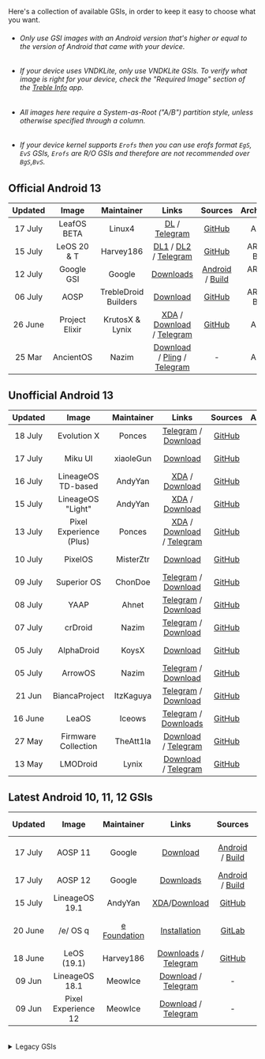 Here's a collection of available GSIs, in order to keep it easy to choose what you want.	

- ###### Only use GSI images with an Android version that's higher or equal to the version of Android that came with your device.	
- ###### If your device uses VNDKLite, only use VNDKLite GSIs. To verify what image is right for your device, check the "Required Image" section of the [Treble Info](https://github.com/phhusson/treble_experimentations/wiki/Frequently-Asked-Questions-(FAQ)#how-can-i-check-if-my-device-is-treble-enabled) app.	
- ###### All images here require a System-as-Root ("A/B") partition style, unless otherwise specified through a column.	
- ###### If your device kernel supports `Erofs` then you can use erofs format `EgS`, `EvS` GSIs, `Erofs` are R/O GSIs and therefore are not recommended over `BgS`,`BvS`.	

## Official Android 13		
|Updated|Image|Maintainer|Links|Sources|Architecture|Security|		
|:-:|:-:|:-:|:-:|:-:|:-:|:-:|
|17 July|LeafOS BETA|Linux4|[DL](https://dl.leafos.org/beta/leaf_gsi_arm64/) / [Telegram](https://t.me/leafos)|[GitHub](https://github.com/LeafOS-Project/)|ARM64|July 2023|
|15 July|LeOS 20 & T|Harvey186|[DL1](https://leos-cloud.de/s/JFrFgLgSSTEMtmL?path=%2FLeOS-A13) / [DL2](https://drive.proton.me/urls/JF352AYSS4#YkXliW8T03Cp) / [Telegram](https://t.me/LeOS_Support)|[GitHub]()|ARM64 - Binder|July 2023|
|12 July|Google GSI|Google|[Downloads](https://ci.android.com/builds/branches/aosp-android13-gsi/grid?)|[Android](https://android.googlesource.com/platform/manifest) / [Build](https://source.android.com/docs/setup/start/initializing)|ARM64 - X86|June 2023|
|06 July|AOSP|TrebleDroid Builders|[Download](https://github.com/TrebleDroid/treble_experimentations/releases)|[GitHub](https://github.com/TrebleDroid)|ARM64 - Binder|June 2023|
|26 June|Project Elixir|KrutosX & Lynix|[XDA](https://forum.xda-developers.com/t/gsi-rom-project-elixir-3-5-android-13-0-aosp-official-13-01-2023.4541063/) / [Download](https://www.pling.com/p/1960767/) / [Telegram](https://t.me/universalgsi)|[GitHub](https://github.com/projectelixir-devices/device_phhgsi_generic/)|ARM64|June 2023|
|25 Mar|AncientOS|Nazim|[Download](https://ancientrom.xyz/download) / [Pling](https://www.pling.com/p/1766574/) / [Telegram](https://t.me/naz_dev)|-|ARM64|March 2023|

## Unofficial Android 13		
|Updated|Image|Maintainer|Links|Sources|Architecture|Security|		
|:-:|:-:|:-:|:-:|:-:|:-:|:-:|
|18 July|Evolution X|Ponces|[Telegram](https://t.me/pixelexperiencegsi) / [Download](https://github.com/ponces/treble_build_evo/releases)|[GitHub](https://github.com/ponces/treble_build_evo)|ARM64|July 2023|
|17 July|Miku UI|xiaoleGun|[Download](https://github.com/xiaoleGun/treble_build_miku/releases)|[GitHub](https://github.com/xiaoleGun/treble_build_miku)|ARM64 - Binder|July 2023|
|16 July|LineageOS<br>TD-based|AndyYan|[XDA](https://forum.xda-developers.com/t/gsi-13-lineageos-20-trebledroid-based.4517345/) / [Download](https://sourceforge.net/projects/andyyan-gsi/files/lineage-20-td/)|[GitHub](https://github.com/AndyCGYan/lineage_build_unified/tree/lineage-20-td)|ARM64 - Binder|July 2023|
|15 July|LineageOS<br>"Light"|AndyYan|[XDA](https://forum.xda-developers.com/t/gsi-13-lineageos-20-light.4509315/) / [Download](https://sourceforge.net/projects/andyyan-gsi/files/lineage-20-light/)|[GitHub](https://github.com/AndyCGYan/lineage_build_unified/tree/lineage-20-light)|ARM64|July 2023|
|13 July|Pixel Experience (Plus)|Ponces|[XDA](https://forum.xda-developers.com/t/gsi-unofficial-12-pixel-experience.4354695/) / [Download](https://github.com/ponces/treble_build_pe/releases/) / [Telegram](https://t.me/pixelexperiencegsi)|[GitHub](https://github.com/ponces/treble_build_pe/tree/thirteen)|ARM64|July 2023|
|10 July|PixelOS|MisterZtr|[Download](https://sourceforge.net/projects/misterztr-gsi/files/PixelOS/Android%2013/)|[GitHub](https://github.com/MisterZtr/PixelOS_gsi)|ARM64|July 2023|
|09 July|Superior OS|ChonDoe|[Telegram](https://t.me/elranchodecornelio/192) / [Download](https://github.com/ChonDoit/treble_superior_patches/releases)|[GitHub](https://github.com/ChonDoit/treble_superior_patches)|ARM64|July 2023|00
|08 July|YAAP|Ahnet|[Telegram](https://t.me/ahnetgsi) / [Download](https://github.com/ahnet-69/treble_yaap/releases)|[GitHub](https://github.com/ahnet-69/treble_yaap)|ARM64|July 2023|
|07 July|crDroid|Nazim|[Telegram](https://t.me/naz_dev) / [Download](https://github.com/naz664/crDroid_gsi/releases)| [GitHub](https://github.com/naz664/)|ARM64 - Binder|June 2023|
|05 July|AlphaDroid|KoysX|[Download](https://github.com/KoysX/treble_alpha_gsi/releases)| [GitHub](https://github.com/KoysX/treble_alpha_gsi)|ARM64|June 2023|
|05 July|ArrowOS|Nazim|[Telegram](https://t.me/naz_dev) / [Download](https://github.com/naz664/ArrowOS_gsi/releases)| [GitHub](https://github.com/naz664/)|ARM64 - Binder|June 2023|
|21 Jun|BiancaProject|ItzKaguya|[Telegram](https://t.me/shirayuki_plygrnd) / [Download](https://sourceforge.net/projects/itzkaguya-gsi/files/BiancaProject/)|[GitHub](https://github.com/BiancaProject)|ARM64|May 2023|
|16 June|LeaOS|Iceows|[Telegram](https://t.me/leaos_group) / [Downloads](https://sourceforge.net/projects/altairfr-huawei/files/TrebleDroid-GSI/)|[GitHub](https://github.com/Iceows/aosp_patches_leaos/tree/android-13)|ARM64|June 2023|
|27 May|Firmware Collection|TheAtt1la|[Download](https://sourceforge.net/projects/thegsis/files/) / [Telegram](https://t.me/the_gsis)|[GitHub](https://github.com/TheAtt1la/)|ARM64 - Binder|May 2023|
|13 May|LMODroid|Lynix|[Download](https://github.com/ItsLynix/pineapple1/releases/tag/LMOdroid) / [Telegram](https://t.me/lynixsuddenlypineapples/)|[GitHub](https://github.com/ItsLynix/pineapple1/releases/tag/LMOdroid)|ARM64|May 2023|



## Latest Android 10, 11, 12 GSIs	
|Updated|Image|Maintainer|Links|Sources|Partition Style|Architecture|Security|
|:-:|:-:|:-:|:-:|:-:|:-:|:-:|:-:|
|17 July|AOSP 11|Google|[Download](https://ci.android.com/builds/branches/aosp-android11-gsi/grid?)|[Android](https://android.googlesource.com/platform/manifest) / [Build](https://source.android.com/docs/setup/start/initializing)|non-SaR - SaR|ARM64 - X86|July 2023|
|17 July|AOSP 12|Google|[Downloads](https://ci.android.com/builds/branches/aosp-android12-gsi/grid?)|[Android](https://android.googlesource.com/platform/manifest) / [Build](https://source.android.com/docs/setup/start/initializing)|SAR|ARM64 - X86|July 2023|
|15 July|LineageOS 19.1|AndyYan|[XDA](https://forum.xda-developers.com/t/gsi-12-lineageos-19-x-gsi-a64b-64b.4358041/)/[Download](https://sourceforge.net/projects/andyyan-gsi/files/lineage-19.x/)|[GitHub](https://github.com/AndyCGYan/lineage_build_unified)|SAR|ARM64 - Binder|July 2023|
|20 June|/e/ OS q|[e Foundation](https://e.foundation/)|[Installation](https://doc.e.foundation/how-tos/install-GSI)|[GitLab](https://gitlab.e.foundation/e)|non-SaR - SaR|ARM - ARM64 - Binder|June 2023|
|18 June|LeOS (19.1)|Harvey186| [Downloads](https://drive.proton.me/urls/JF352AYSS4#YkXliW8T03Cp) / [Telegram](https://t.me/LeOS_Support)|[GitHub](https://github.com/LeOS-GSI/LeOS-S-patches)|SAR|ARM64 - Binder|June 2023|
|09 Jun|LineageOS 18.1|MeowIce| [Download](https://sourceforge.net/projects/meowice-gsi/files/LineageOS/) / [Telegram](https://t.me/meowicegsi)|-|SaR|ARM64|Jun 2023|
|09 Jun|Pixel Experience 12 |MeowIce| [Download](https://sourceforge.net/projects/meowice-gsi/files/Pixel%20Experience%2012/) / [Telegram](https://t.me/meowicegsi)|-|SaR|ARM64|Jun 2023|


<br>
<details>
<summary>Legacy GSIs</summary>
<br>

## Unofficial Android 13		
|Updated|Image|Maintainer|Links|Sources|Architecture|Security|
|:-:|:-:|:-:|:-:|:-:|:-:|:-:|
|May 2023|RisingOS|Ahnet|[Telegram](https://t.me/ahnetgsi) / [Download](https://github.com/ahnet-69/treble_rising/releases)|[GitHub](https://github.com/ahnet-69/treble_rising)|ARM64|May 2023
|Mar 2023|SparkOS|Nazim|[Telegram](https://t.me/naz_dev) / [Download](https://github.com/naz664/SparkOS_gsi/releases)| [GitHub](https://github.com/naz664/)|ARM64 - Binder|Feb 2023|
|Mar 2023|VoltageOS|Soli|[Download](https://github.com/Soli666/VoltageOS-GSI/releases) |[GitHub](https://github.com/Soli666)|ARM64 - Binder|Feb 2023|
|Feb 2023|ProjectBlaze|j7b3y|[Download](https://sourceforge.net/projects/any-artifact/files/GSI/ProjectBlaze/v2.5_230224/)|[GitHub](https://github.com/j7b3y/treble_pb)|ARM64|Feb 2023|
|Feb 2023|Cherish OS|ChonDoe|[Telegram](https://t.me/elranchodecornelio) / [Download](https://github.com/ChonDoit/treble_cherishos_patches/releases)|[GitHub](https://github.com/ChonDoit/treble_cherishos_patches)|ARM64|Nov 2022|
|Jan 2023|RiceDroid|Lynix|[Telegram](https://t.me/lynixgsi/) / [Downloads](https://sourceforge.net/projects/lynixgsiprojects/files/A13/RiceDroid/)|[GitHub](https://github.com/universalx-devs/rice_treble)|ARM64|Jan 2023|
|Dec 2022|Bliss OS|Nazim|[Telegram](https://t.me/naz_dev) / [Download](https://sourceforge.net/projects/gsi-projects/files/A13/BlissOS/v16.2/24122022/)| [GitHub](https://github.com/naz664/)|ARM64|Dec 2022|
|Nov 2022|YAAP|Lynix|[Telegram](https://t.me/lynixgsi/) / [Downloads](https://sourceforge.net/projects/lynixgsiprojects/files/A13/YAAP/29102022)|[GitHub](https://github.com/ItsLynix/multi_patch)|ARM64 - Binder|Oct 2022|


## Official Android 12/12L
|Updated|Image|Maintainer|Links|Sources|Architecture|Security|
|:-:|:-:|:-:|:-:|:-:|:-:|:-:|
|Nov 2022|AOSP 12.1|Phhusson|[Downloads](https://github.com/phhusson/treble_experimentations/releases)|[GitHub](https://github.com/phhusson/treble_experimentations)|SAR|ARM64 - Binder|July 2022|
|Oct 2022|Corvus OS|TipzTeam2|[XDA](https://forum.xda-developers.com/t/gsi-beta-12-phh-corvusos-v1-0-thebeginning.4415529/) / [Telegram](https://t.me/CorvusGSI) / [Downloads](https://sourceforge.net/projects/tipzbuilds/files/GSIs/CorvusROM/Unofficial/20221008/)|[GitLab](https://gitlab.com/TipzTeam/vendor_generify)|ARM64|July 2022|
|Aug 2022|Ancient OS|Nazim|[Telegram](https://t.me/naz_dev/)/[Downloads](https://sourceforge.net/projects/ancientrom/files/gsi/V6.4/)|-|ARM64 - Binder|August 2022|
|Aug 2022|LeOS (S) discontinued|Harvey186|[XDA](https://forum.xda-developers.com/t/aosp-12-0-leos-ungoogled-gsi.4356501/) / [Downloads](https://leos-cloud.de/s/JFrFgLgSSTEMtmL?path=%2FLeOS-S-discontinued) / [Telegram](https://t.me/LeOS_Support)|-|ARM64 - Binder|August 2022|
|July 2022|KaleidoscopeOS|alk3p|[Downloads](https://kaleidoscope.ink/download.html?device=meowmobile/treble)|-|ARM64|July 2022|
|June 2022|DescendantOS|Dil3mm4|[Telegram](https://t.me/joinchat/UVg3KMbRfu4cV2lp) / [Downloads](https://downloads.descendant.me/)|[GitHub](https://github.com/Descendant/manifest)|ARM64|May 2022|
|June 2022|StatiXOS|StatiX Team|[Telegram](https://t.me/StatiXOSReleases) / [Downloads](https://downloads.statixos.com/12-GSI/)|[GitHub](https://github.com/StatiXOS/android_manifest)|ARM64|June 2022|

## Unofficial Android 12/12L	
|Updated|Image|Maintainer|Links|Sources|Architecture|Security|
|:-:|:-:|:-:|:-:|:-:|:-:|:-:|
|Nov 2022|Pixel Experience 12|Ponces|[XDA](https://forum.xda-developers.com/t/gsi-unofficial-beta-12-pixel-experience.4354695/) / [Base](https://github.com/ponces/treble_build_pe/releases/tag/v416) / [Plus](https://github.com/ponces/treble_build_pe/releases/tag/v416-plus) /[Telegram](https://t.me/pixelexperiencegsi)|[GitHub](https://github.com/ponces/treble_build_pe)|SAR|ARM64|Nov 2022|
|Oct 2022|Stag OS|TheAtt1la|[Download](https://sourceforge.net/projects/thegsis/files/StagOS/)|-|ARM64|Jul 2022|
|Oct 2022|Evolution X|TheAtt1la|[Download](https://sourceforge.net/projects/thegsis/files/Evolution-X/)|-|ARM64|Aug 2022|
|Oct 2022|Arrow OS|Nazim|[Download](https://sourceforge.net/projects/gsi-projects/files/A12.1/ArrowOS-12.1/19102022/)|-|ARM64 - Binder|Oct 2022|
|Oct 2022|KomodoOS|TheAtt1la|[Download](https://sourceforge.net/projects/thegsis/files/KomodoOS/)|-|ARM64|Aug 2022|
|Oct 2022|crDroid|Nazim|[Telegram](https://t.me/naz_dev/)/[Download](https://sourceforge.net/projects/gsi-projects/files/A12.1/crDroid-8.10/16102022/)|[GitHub](https://github.com/naz664/crDroid_gsi)|ARM64 - Binder|Oct 2022|
|Oct 2022|RiceDroid|TheAtt1la|[Download](https://sourceforge.net/projects/thegsis/files/riceDroid/)|-|ARM64|Aug 2022|
|Oct 2022|Xdroid|TheAtt1la|[Download](https://sourceforge.net/projects/thegsis/files/xdroid/)|-|ARM64|Aug 2022|
|Oct 2022|PixysOS|TheAtt1la|[Download](https://sourceforge.net/projects/thegsis/files/PixysOS/)|-|ARM64|Aug 2022|
|Oct 2022|Nitrogen OS|TheAtt1la|[Download](https://sourceforge.net/projects/thegsis/files/NitrogenOS/)|-|ARM64|Aug 2022|
|Sep 2022|ProjectBlaze|j7b3y|[Download](https://sourceforge.net/projects/any-artifact/files/GSI/ProjectBlaze/)|[GitHub](https://github.com/j7b3y/blaze_patches_unified)|ARM64|Sep 2022|
|Sep 2022|Xdroid|Nazim|[Telegram](https://t.me/naz_dev/)/[Download](https://github.com/naz664/xdroid_gsi/releases/tag/v1)|[GitHub](https://github.com/naz664/xdroid_gsi)|ARM64 - Binder|Aug 2022|
|Aug 2022|ProtonAOSP|Haridhayal|[Telegram](https://t.me/c/1772196556/5526)/[Download](https://github.com/haridhayal11/treble_proton_aosp/releases/tag/v415-21-08-2022)|[GitHub](https://github.com/haridhayal11/treble_proton_aosp)|ARM64|Jul 2022|
|Aug 2022|Awaken OS|ChonDoe|[Telegram](https://t.me/elranchodecornelio/175)/[Download](https://xiaomemeindex.com/treble/?dir=Awaken)|-|ARM64|Aug 2022|
|Aug 2022|Spark OS|Nazim|[Telegram](https://t.me/naz_dev/) /[Download](https://sourceforge.net/projects/gsi-projects/files/v415-Aug/SparkOS-12.6-Experimental/)|-|ARM64- Binder|Aug 2022|
|Aug 2022|Superior OS|ChonDoe|[Telegram](https://t.me/elranchodecornelio/174)/[Download](https://xiaomemeindex.com/treble/?dir=Superior/12L)|-|ARM64|Aug 2022|
|Aug 2022|Cherish OS|ChonDoe|[Telegram](https://t.me/elranchodecornelio/173)/ [Download](https://xiaomemeindex.com/treble/?dir=Cherish)|-|ARM64|Jul 2022|
|Aug 2022|dotOS|AngelaCool|[Download](https://sourceforge.net/projects/dotos-6-0-phh-gsi/files/)|[GitHub](https://github.com/AngelaCooljx/treble_build_pe)|ARM64|Jul 2022|
|Jul 2022|Miku UI|xiaoleGun|[Download](https://github.com/xiaoleGun/treble_build_miku/releases)|[GitHub](https://github.com/xiaoleGun/treble_build_miku)|ARM64|Jul 2022|
|Jan 2022|OctaviOS|Yillié|[Telegram](https://t.me/dev_yilliee/163)/[Download](https://sourceforge.net/projects/yilliee-projects/files/GSIs/Octavi/v3.2/)|[GitHub](https://github.com/Yilliee/octavi_patches)|ARM64 - Binder|Dec 2021|
|Dec 2021|ProtonAOSP|Amy|[Download](https://sabina.amyrom.ml/phhgsis/protonaosp/)|-|ARM64 - Binder|Dec 2021|
|Dec 2021|exTHmUI (Discontinued)|xiaoleGun|[Telegram](https://t.me/LZYGSI/1851) / [Download](https://pan.xiaolegun.cn/GSI/Phh-Treble/exTHmUI/Android-12-Dev)|-|ARM64|Dec 2021|


## Official Android 11
|Last Updated|Image|Maintainer|Thread/Download|Partition Style|Architecture|
|:-:|:-:|:-:|:-:|:-:|:-:|
|Mar 2022|CAOS|eremitein|[XDA](https://forum.xda-developers.com/t/official-aosp-r-mod-caos11.4265059/) / [Telegram](https://t.me/joinchat/CdHnpVThoZCgvPZx7ESNBA) / [Download](https://github.com/eremitein/treble-patches/wiki/CAOS11-Project)|non-SaR - SaR|arm - arm64 - binder|
|Dec 2021|Corvus OS|TipzTeam1|[XDA](https://forum.xda-developers.com/t/gsi-alpha-11-phh-corvus-v12-5-xmas.4212765/) / [Telegram](https://t.me/CorvusGSI) / [Download](https://sourceforge.net/projects/tipzbuilds/files/GSIs/CorvusROM/)|non-SaR - SaR|arm - arm64 - binder|
|Oct 2021|Dot OS|Community|[Website](https://www.droidontime.com/) / [Telegram](https://telegram.me/dotos) / [Download](https://www.droidontime.com/devices) |non-SaR - SaR|arm - arm64 - binder|
|Oct 2021|AOSP|Phhusson|[Telegram](https://t.me/phhtreble) / [Download](https://github.com/phhusson/treble_experimentations/releases/tag/v313)|non-SaR - SaR|arm - arm64 - binder|
|Sep 2021|OctaviOS|Yilliee|[Website](https://octavi-os.com/) / [Telegram](http://t.me/octavigsi) / [Download](https://downloads.octavi-os.com/?dir=GSI)|non-SaR - SaR|arm - arm64 - binder|
|Sep 2021|Descendant 11.5|Dil3mm4|[Download](https://downloads.descendant.me/)|non-SaR - SaR|arm64|
|Aug 2021|NusantaraProject|wulan17|[Telegram](https://t.me/NusantaraUpdates/1634) / [Download](https://www.pling.com/p/1438186/)|non-SaR - SaR|arm - arm64 - binder|
|Aug 2021|PixelBlaster-OS 2.5|TipzTeam1|[Telegram](https://t.me/PixelBlasterUpdates/94) / [Download](https://sourceforge.net/projects/tipzbuilds/files/GSIs/PixelBlasterOS/20210805/PixelBlaster_2.5_treble_arm64_ab-11.0-20210805-0215-OFFICIAL.img.xz/download)|SaR|arm64|
|Jun 2021|Ancient OS|ankitkene|[Telegram](https://t.me/ancientofficialgsi) / [Download](https://sourceforge.net/projects/ancientrom/files/gsi/)|non-SaR - SaR|arm - arm64 - binder|
|May 2021|Havoc|Braialindo|[Download](https://download.havoc-os.com/)/[Telegram](https://t.me/havocgsi)|non-SaR - SaR|arm - arm64 - binder|
|May 2021|BlissROMs|eremitein|[Telegram](https://t.me/joinchat/CdHnpVThoZCgvPZx7ESNBA) / [Download](https://github.com/eremitein/treble-patches/wiki/BLESS11-Project)|non-SaR - SaR|arm - arm64 - binder|
|Apr 2021|CherishOS 2.6|Braialindo|[Website](https://cherishos.com/) /[Telegram](https://t.me/treblechat) / [Download](https://sourceforge.net/projects/braiagsi/files/CherishOS/)|non-SaR - SaR|arm - arm64 - binder|
|Feb 2021|Havoc|xEugW|[XDA](https://forum.xda-developers.com/t/11-official-havoc-os-4-1-arm64-arm-a64-a-ab-ab-vndklite-gapps-vanilla.4076903/) /Discontinued|non-SaR - SaR|arm - arm64 - binder|

## Unofficial Android 11
|Last Updated|ROM|Maintainer|Thread/Download|Partition Style|Architecture|
|:-:|:-:|:-:|:-:|:-:|:-:|
|June 2023|LeOS (R)|harvey186|[Info](https://t.me/LeOS_Support) / [Download](https://drive.proton.me/urls/JF352AYSS4#YkXliW8T03Cp)|[GitHub](https://github.com/LeOS-GSI/aosp_patches_leaos)|non-SaR - SaR|ARM - ARM64 - Binder|-|
|Oct 2022|FLOS (A11)|Chondoe|[Download](https://github.com/ChonDoit/treble_flos_patches/releases/tag/A11)/[Telegram](https://t.me/elranchodecornelio/187)|[GitHub](https://github.com/ChonDoit/treble_flos_patches/tree/11)|SaR|ARM64|
|Jul 2022|LineageOS 18.1|AndyYan|[XDA](https://forum.xda-developers.com/t/gsi-11-lineageos-18-x-gsi-all-archs.4205461/) / [Download](https://sourceforge.net/projects/andyyan-gsi/files/lineage-18.x/)|non-SaR - SaR|ARM - ARM64 - Binder|
|Mar 2022|LineageOS R Mod|eremitein|[Telegram](https://t.me/joinchat/CdHnpVThoZCgvPZx7ESNBA) / [Download](https://github.com/eremitein/treble-patches/wiki/LiR-Project)|non-SaR - SaR|arm - arm64 - binder|
|Mar 2022|crDroid R Mod|eremitein|[Telegram](https://t.me/joinchat/CdHnpVThoZCgvPZx7ESNBA) / [Download](https://github.com/eremitein/treble-patches/wiki/crDRom11-Project)|non-SaR - SaR|arm - arm64 - binder|
|Dec 2021|exTHmUI Discontinued|xiaoleGun|[Telegram](https://t.me/LZYGSI/1837) / [Download](https://pan.xiaolegun.cn/GSI/Phh-Treble/exTHmUI)|SaR|arm64|
|Oct 2021|Pixel Experience/Plus|ponces|[XDA](https://forum.xda-developers.com/t/gsi-unofficial-11-pixel-experience.4269051/) / [Download](https://github.com/ponces/treble_build_pe/releases)|non-SaR - SaR|arm - arm64 - binder|
|May 2021|Firmware collection|Igor-s7|[Telegram](https://t.me/Ambergsi) / [Download](https://sourceforge.net/projects/amber-gsi/files/)|non-SaR - SaR|arm - arm64 - binder|
|May 2021|Firmware collection|Braialindo|[Telegram](https://t.me/treblechat) / [Download](https://sourceforge.net/projects/braiagsi/files/)|non-SaR - SaR|arm64 - binder|

## Official Android 10
|Last Updated |ROM|Maintainer|Thread/Download|Partition Style|Architecture|
|:-:|:-:|:-:|:-:|:-:|:-:|
|Mar 2023|AOSP 10| Google | [Download](https://ci.android.com/builds/branches/aosp-android10-gsi/grid?)|non-SaR - SaR| ARM64 - X86|
|Dec 2020|Havoc| skulshady, zenixxx|[Download](https://sourceforge.net/projects/havoc-os/files/) |non-SaR - SaR|arm - arm64 - binder|
|Oct 2020|CAOS|eremitein|[XDA](https://forum.xda-developers.com/t/official-aosp-q-mod-caos.4137289/) / [Telegram](https://t.me/joinchat/CdHnpVThoZCgvPZx7ESNBA) / [Download](https://github.com/eremitein/treble-patches/wiki/CAOS-Project)|non-SaR - SaR|arm - arm64 - binder|
|Oct 2020|BlissROMs|eremitein|[XDA](https://forum.xda-developers.com/project-treble/trebleenabled-device-development/unofficial-blissroms-q-mod-bless-t4138687) / [Telegram](https://t.me/joinchat/CdHnpVThoZCgvPZx7ESNBA) / [Download](https://github.com/eremitein/treble-patches/wiki/BLESS-Project)|non-SaR - SaR|arm - arm64 - binder|
|Aug 2020|AOSP|phhusson|[XDA](https://forum.xda-developers.com/project-treble/trebleenabled-device-development/-t3992559) / [Download](https://github.com/phhusson/treble_experimentations/releases/tag/v222)|non-SaR - SaR|arm - arm64 - binder|

## Unofficial Android 10
|ROM|Maintainer|Thread/Download|Partition Style|Architecture|
|:-:|:-:|:-:|:-:|:-:|
|23/01/23|LeOS (Q)|harvey186|[Info](https://t.me/LeOS_Support) / [Download](https://drive.proton.me/urls/JF352AYSS4#YkXliW8T03Cp)|[GitHub](https://github.com/LeOS-GSI/treble-patches)|non-SaR - SaR|ARM - ARM64 - Binder|-|
|exTHmUI 23/12/22|xiaoleGun|[Download](https://github.com/exthmui-10-treble/Release/releases)|SAR|ARM64|
|Firmware collection|turbolukex5|[XDA](https://forum.xda-developers.com/project-treble/trebleenabled-device-discussion/-t4003457) / [Telegram](https://t.me/expresslukegsi) / [Download](https://sourceforge.net/projects/expressluke-gsis/files/)|non-SaR - SaR|arm - arm64 - binder|
|Firmware collection|eremitein|[Telegram](https://t.me/joinchat/CdHnpVThoZCgvPZx7ESNBA) / [Download](https://sourceforge.net/projects/treblerom/files/)|non-SaR - SaR|arm - arm64 - binder|
|Firmware collection|Igor-s7|[Download](https://sourceforge.net/projects/amber-gsi/files/)|non-SaR - SaR|arm - arm64 - binder|
|Firmware collection|Trisquel|[Download](https://sourceforge.net/projects/gsi-albus/files/arm64-aonly/android10/)|non-SaR|arm64|
|Firmware collection|Diust|[Download](https://sourceforge.net/projects/androidgsi/files/)|non-SaR - SaR|arm - arm64 - binder|
|LineageOS 17.1|AndyYan|[XDA](https://forum.xda-developers.com/project-treble/trebleenabled-device-development/-t4004673) / [Download](https://sourceforge.net/projects/andyyan-gsi/files/lineage-17.x/)|non-SaR - SaR|arm - arm64 - binder|
|Resurrection Remix 8.7.3|RobotHanzo|[Download](https://sourceforge.net/projects/resurrection-remix-q-gsi/files/)|non-SaR - SaR|arm - arm64 - binder|
|POSP|twsunset|[Download](https://drive.google.com/drive/folders/1K3TiZ8QhxaAlyNR6SA5JQyVj2hWO8-Ps)|non-SaR - SaR|arm64|
|Firmware collection|Braialindo|[Download](https://sourceforge.net/projects/braiagsi/files/) / [Telegram](https://t.me/stragoOS)|non-SaR - SaR|arm - arm64 - binder|

## Official Android 9 Pie
|ROM|Maintainer|Thread/Download|Partition Style|Architecture|
|:-:|:-:|:-:|:-:|:-:|
|AOSiP|akhilnarang|[Download](https://sourceforge.net/projects/illusionproject/files/GSI/)|non-SaR - SaR|arm - arm64|
|AOSP|phhusson|[XDA](https://forum.xda-developers.com/project-treble/trebleenabled-device-development/-t3831915/) / [Download](https://github.com/phhusson/treble_experimentations/releases/tag/v123)|non-SaR - SaR|arm - arm64 - binder|
|AospExtended|EnesSastim|[Download](https://sourceforge.net/projects/aospextended-rom/files/treble_gsi/)|non-SaR - SaR|arm - arm64 - binder|
|ArrowOS|ganesh varma|[XDA](https://forum.xda-developers.com/project-treble/trebleenabled-device-development/-t3835111/) / [Download](https://sourceforge.net/projects/arrow-os/files/arrow-9.x/GSI/)|non-SaR - SaR|arm64|
|Bliss OS|sixohtew|[XDA](https://forum.xda-developers.com/project-treble/trebleenabled-device-development/-t3918303/) / [Download](https://sourceforge.net/projects/blissroms/files/GSI/)|non-SaR - SaR|arm - arm64|
|Descendant|Dil3mm4|[XDA](https://forum.xda-developers.com/project-treble/trebleenabled-device-development/-t3840578/) / [Download](https://github.com/Descendant/InOps/releases)|non-SaR - SaR|arm - arm64|
|EvolutionX|peaktogoo|[Download](https://sourceforge.net/projects/evolution-x/files/GSI/)|non-SaR - SaR|arm - arm64 - binder|
|Havoc-OS|vince31fr|[XDA](https://forum.xda-developers.com/project-treble/trebleenabled-device-development/-t3930030/)|non-SaR - SaR|arm - arm64 - binder|
|OctopusOS|Deepflex|[XDA](https://forum.xda-developers.com/project-treble/trebleenabled-device-development/-t3859233/)|non-SaR - SaR|arm - arm64|
|Paranoid Android|joshuous|[XDA](https://forum.xda-developers.com/project-treble/trebleenabled-device-development/-t3886750/) / [Download](https://androidfilehost.com/?w=files&flid=288192&sort_by=date&sort_dir=DESC)|non-SaR|arm64|
|ProjectTitanium|XTutorials|[XDA](https://forum.xda-developers.com/project-treble/trebleenabled-device-development/-t3944646/) / [Download](https://sourceforge.net/projects/projecttitanium/files/GSI-Beta/)|non-SaR - SaR|arm64|
|RainOS|yey59|[Download](https://sites.google.com/view/nitros-rom/devices/gsi)|non-SaR - SaR|arm64|
|ResurrectionRemix|mracar|[XDA](https://forum.xda-developers.com/project-treble/trebleenabled-device-development/-t3891636/) / [Telegram](https://t.me/rrgsi) / [Download](https://get.resurrectionremix.com/?dir=pie/gsi)|non-SaR - SaR|arm - arm64 - binder|
|UltraSuccROM|DanielTheCzlek|[XDA](https://forum.xda-developers.com/android/development/ultraleanrom-lightweight-joke-t3717775/) / [Download](https://androidfilehost.com/?w=files&flid=281786&sort_by=date&sort_dir=DESC)|non-SaR - SaR|arm64|
|ViperOS|peaktogoo|[XDA](https://forum.xda-developers.com/project-treble/trebleenabled-device-development/-t3895410/) / [Download](https://sourceforge.net/projects/viper-project/files/GSI/)|non-SaR - SaR|arm - arm64|
|ZirconiumAosp|peaktogoo|[XDA](https://forum.xda-developers.com/project-treble/trebleenabled-device-development/-t3916107/) / [Download](https://sourceforge.net/projects/zirconiumaosp/files/GSI/)|non-SaR - SaR|arm - arm64|

## Unofficial Android 9 Pie
|ROM|Maintainer|Thread/Download|Partition Style|Architecture|
|:-:|:-:|:-:|:-:|:-:|
|AOKP|NFound|[Download](https://androidfilehost.com/?w=files&flid=290688&sort_by=date&sort_dir=DESC)|non-SaR - SaR|arm64|
|AOSP [MicroG]|oF2pks|[XDA](https://forum.xda-developers.com/project-treble/trebleenabled-device-development/-t3878115/) / [Download](https://androidfilehost.com/?w=files&flid=286761&sort_by=date&sort_dir=DESC)|non-SaR - SaR|arm - arm64 - binder|
|AospExtended|ashu7073|[Download](https://sourceforge.net/projects/aospextended-gsi/files/)|SaR|arm64|
|AospExtended|NFound|[Download](https://androidfilehost.com/?w=files&flid=289419&sort_by=date&sort_dir=DESC)|non-SaR - SaR|arm - arm64|
|BeastROMs|NFound|[Download](https://androidfilehost.com/?w=files&flid=289638&sort_by=date&sort_dir=DESC)|non-SaR - SaR|arm - arm64|
|Benzo Rom|yshalsager|[XDA](https://forum.xda-developers.com/project-treble/trebleenabled-device-development/-t3837127/)|non-SaR - SaR|arm64|
|BootleggersROM|NFound|[Download](https://androidfilehost.com/?w=files&flid=291038&sort_by=date&sort_dir=DESC)|non-SaR - SaR|arm - arm64|
|BootleggersROM|Technical|[XDA](https://forum.xda-developers.com/project-treble/trebleenabled-device-development/-t3919828/) / [Download](https://androidfilehost.com/?w=files&flid=292505&sort_by=date&sort_dir=DESC)|non-SaR - SaR|arm64|
|dotOS|ashu7073|[XDA](https://forum.xda-developers.com/project-treble/trebleenabled-device-development/-t3952035/) / [Download](https://sourceforge.net/projects/dotos-treble/files/)|non-SaR - SaR|arm - arm64 - binder|
|/e/|Phie|[XDA](https://forum.xda-developers.com/project-treble/trebleenabled-device-development/-t3960376/)|non-SaR - SaR|arm - arm64|
|EvolutionX|turbolukex5|[arm](https://drive.google.com/a/turbox.uk/uc?id=1Xv70rvOJfWtsSOpsgoBOQ8oNv_DHcNsc&export=download) / [arm64](https://drive.google.com/a/turbox.uk/uc?id=1wdqWzQaNg9wOkbxO_9JG4ZSHKtA8cmA5&export=download) / [binder](https://drive.google.com/a/turbox.uk/uc?id=1ZG1fzm6XzhclS7WCk38ub0tiQz-QGecE&export=download)|non-SaR|arm - arm64 - binder|
|EvolutionX|NFound|[Download](https://androidfilehost.com/?w=files&flid=291542&sort_by=date&sort_dir=DESC)|non-SaR - SaR|arm - arm64|
|Havoc-OS|turbolukex5|[arm](https://drive.google.com/a/turbox.uk/uc?id=1GCwWJu_KEJMEltp8RTU9t9lRTCAhxn1O&export=download) / [arm64](https://drive.google.com/a/turbox.uk/uc?id=1xiqS-nWzzqPDdZnaifpihfcuDLIwLvDF&export=download) / [binder](https://drive.google.com/a/turbox.uk/uc?id=1NJ7LV4nxF8Dy0qE1_YXpskA_AqI2bih3&export=download)|non-SaR|arm - arm64 - binder|
|Havoc-OS|NFound|[Download](https://androidfilehost.com/?w=files&flid=290552&sort_by=date&sort_dir=DESC)|non-SaR - SaR|arm64|
|Havoc-OS|Technical|[XDA](https://forum.xda-developers.com/project-treble/trebleenabled-device-development/-t3914038/) / [Download](https://androidfilehost.com/?w=files&flid=291817&sort_by=date&sort_dir=DESC)|non-SaR - SaR|arm64|
|ion|NFound|[Download](https://androidfilehost.com/?w=files&flid=290933&sort_by=date&sort_dir=DESC)|non-SaR - SaR|arm64|
|LegionOS|NFound|[Download](https://androidfilehost.com/?w=files&flid=292989&sort_by=date&sort_dir=DESC)|non-SaR|arm64|
|LineageOS|AndyYan|[XDA](https://forum.xda-developers.com/project-treble/trebleenabled-device-development/-t3908029/) / [Download](https://sourceforge.net/projects/andyyan-gsi/files/)|non-SaR - SaR|arm - arm64 - binder|
|LineageOS|Deepflex|[XDA](https://forum.xda-developers.com/project-treble/trebleenabled-device-development/-t3840801/) / [Download](https://mega.nz/#F!3XwFlAaC!VdzCKlrR-f6D-a8oEz9JkQ)|non-SaR - SaR|arm64|
|LiquidRemix|king1990|[XDA](https://forum.xda-developers.com/project-treble/trebleenabled-device-development/-t3889160/)|non-SaR - SaR|arm - arm64 - binder|
|LLuviaOS|NFound|[Download](https://androidfilehost.com/?w=files&flid=291872&sort_by=date&sort_dir=DESC)|non-SaR - SaR|arm - arm64|
|NitrogenOS|NFound|[Download](https://androidfilehost.com/?w=files&flid=289421&sort_by=date&sort_dir=DESC)|non-SaR - SaR|arm - arm64|
|OmniROM|king1990|[XDA](https://forum.xda-developers.com/project-treble/trebleenabled-device-development/-t3901305/)|non-SaR - SaR|arm - arm64 - binder|
|Pixel Dust|amarbajpai|[XDA](https://forum.xda-developers.com/project-treble/trebleenabled-device-development/-t3862484/) / [Download](https://sourceforge.net/projects/pixeldust-treble/files/)|non-SaR - SaR|arm64|
|Pixel Experience|EnesSastim|[XDA](https://forum.xda-developers.com/project-treble/trebleenabled-device-development/-t3833294/) / [Download](https://github.com/EnesSastim/Downloads/releases)|non-SaR - SaR|arm - arm64 - binder|
|PixelDirty|NFound|[Download](https://androidfilehost.com/?w=files&flid=292133&sort_by=date&sort_dir=DESC)|non-SaR - SaR|arm64|
|POSP|NFound|[Download](https://androidfilehost.com/?w=files&flid=291595&sort_by=date&sort_dir=DESC)|non-SaR - SaR|arm64|
|PrismaOS|NFound|[Download](https://androidfilehost.com/?w=files&flid=293030&sort_by=date&sort_dir=DESC)|non-SaR - SaR|arm - arm64|
|SuperiorOS|NFound|[Download](https://androidfilehost.com/?w=files&flid=291324&sort_by=date&sort_dir=DESC)|non-SaR - SaR|arm - arm64|
|SyberiaOS|NFound|[Download](https://androidfilehost.com/?w=files&flid=289418&sort_by=date&sort_dir=DESC)|non-SaR - SaR|arm - arm64|
|Treble-ized 0s|noobstyle1337|[XDA](https://forum.xda-developers.com/project-treble/trebleenabled-device-development/-t3835092/) / [Download](https://mega.nz/#F!rBsUyYYC!QlOfpjv7lnhrrgYssjLivA)|non-SaR - SaR|arm64|
|ZirconiumAosp|NFound|[Download](https://androidfilehost.com/?w=files&flid=291634&sort_by=date&sort_dir=DESC)|non-SaR - SaR|arm - arm64|

## OEM Android 9 Pie Ports
|ROM|Maintainer|Thread/Download|Partition Style|Architecture|
|:-:|:-:|:-:|:-:|:-:|
|Android P|erfanoabdi|[XDA](https://forum.xda-developers.com/project-treble/trebleenabled-device-development/-t3906486/) / [Telegram](https://t.me/ErfanGSIs) / [Download](https://mirrors.lolinet.com/firmware/gsi/)|non-SaR - SaR|arm64|
|Android P (PQ2A)|GabrielHoward|[Telegram](https://t.me/Psemigsi) / [Notes](https://gist.github.com/TheGabrielHoward/71d22d6d7c6bb71d02a37f8cc5dc8d3f) / [Donwload](https://mega.nz/#F!gpp1DQYZ!vLjcKGHvaZL4gqw0QsiAtg)|non-SaR - SaR|arm64|
|ColorOS|ataberkozen|[XDA](https://forum.xda-developers.com/project-treble/trebleenabled-device-development/-t3919861/) / [Download](https://sourceforge.net/projects/mactavishao-builds/files/GSI/ColorOS%206/)|non-SaR - SaR|arm64|
|RedmagicOS|ataberkozen|[XDA](https://forum.xda-developers.com/project-treble/trebleenabled-device-development/-t3909798/) / [Download](https://sourceforge.net/projects/mactavishao-builds/files/GSI/Nubia%20-%20RedMagic%20OS/)|non-SaR - SaR|arm64|

## Android 8 Oreo
|ROM|Maintainer|Thread/Download|Partition Style|Architecture|
|:-:|:-:|:-:|:-:|:-:|
|AOSIP|noobstyle1337|[Here](https://forum.xda-developers.com/project-treble/trebleenabled-device-development/aosip-t3792494)|non-SaR - SaR|arm64|
|AOSP 8.1|phhusson|[Here](https://forum.xda-developers.com/project-treble/trebleenabled-device-development/experimental-phh-treble-t3709659)|non-SaR - SaR|arm - arm64|
|AOSP Extended|AryanPatidar|[Here](https://forum.xda-developers.com/project-treble/trebleenabled-device-development/rom-aosp-extended-t3821934)|non-SaR - SaR |arm - arm64|
|AOSP Extended|TingyiChen|[Here](https://forum.xda-developers.com/project-treble/trebleenabled-device-development/rom-aospextended-rom-v5-5-t3797509)|non-SaR|arm64|
|AOKP|sixohtew|[Here](https://forum.xda-developers.com/project-treble/trebleenabled-device-development/aokp-t3772379)|non-SaR - SaR|arm64|
|AquariOS|a1Pha|[Here](https://www.storozhev.net/p20pro/aquarios-system-arm64_aonly_0.1.img)|non-SaR|arm64|
|ArrowOS|bauuuuu|[Here](https://forum.xda-developers.com/project-treble/trebleenabled-device-development/rom-arrowos-gsi-t3819467)|non-SaR - SaR|arm64|
|BootleggersROM|merothh|[Here](https://www.androidfilehost.com/?fid=890278863836285424)|non-SaR|arm64|
|BootleggersROM|dil3mm4|[Here](https://forum.xda-developers.com/project-treble/trebleenabled-device-development/shishufied-bootleggers-2-3-gsi-t3808144)|non-SaR - SaR|arm64|
|CarbonRom|AryanPatidar|[Here](https://forum.xda-developers.com/project-treble/trebleenabled-device-development/rom-carbonrom-noct-t3821947)|non-SaR - SaR |arm - arm64|
|CosmicOS|noobstyle1337|[Here](https://forum.xda-developers.com/project-treble/trebleenabled-device-development/cosmic-ospulsar8-1-0201805243-2-t3794806)|non-SaR - SaR|arm64|
|CrDroid|dil3mm4|[Here](https://forum.xda-developers.com/project-treble/trebleenabled-device-development/official-crdroid-4-4-t3813104)|non-SaR - SaR|arm64|
|dotOS|dotOS Team|[Here](https://forum.xda-developers.com/project-treble/trebleenabled-device-development/official-droidontime-dotos-2-x-t3794338)|non-SaR - SaR|arm64|
|DU|ATechnoHazard|[Here](https://androidfilehost.com/?fid=674106145207487736)|non-SaR|arm64|
|DU|Faiyaz|[Here]( https://drive.google.com/folderview?id=1SsPuw3ZtTvoslJyqwSJsmDQ42qvJvYVN)|non-SaR|arm - arm64|
|DU|MZO|[Here](https://androidfilehost.com/?fid=890129502657595791)|non-SaR|arm64|
|FireHound|ATechnoHazard|[Here](https://basketbuild.com/uploads/devs/ATechnoHazard/FireHound-4.5-UNOFFICIAL-20180430-treble.zip)|non-SaR|arm64|
|Havoc-OS|EnesSastim|[Here](https://forum.xda-developers.com/project-treble/trebleenabled-device-development/rom-havoc-os-8-1-t3819050)|non-SaR|arm64|
|LineageOS|phhusson|[Here](https://forum.xda-developers.com/project-treble/trebleenabled-device-development/lineage-phh-treble-t3767690)|non-SaR - SaR|arm - arm64|
|LineageOS|iamsaalim|[XDA](https://forum.xda-developers.com/project-treble/trebleenabled-device-discussion/lineage-iamsaalim-t3938438) / [Download](https://sourceforge.net/projects/lineage-15-1-gsi/files/)|non-SaR - SaR|arm - arm64|
|OmniROM|planetera|[Here](https://forum.xda-developers.com/project-treble/trebleenabled-device-development/rom-omnirom-8-1-t3824159)|non-SaR|arm64|
|OmniROM Treskmod|Letzen|[Here](https://forum.xda-developers.com/project-treble/trebleenabled-device-development/rom-8-1-omnirom-treskmod-t3818188)|non-SaR|arm64|
|Resurrection Remix|mracar|[Here](https://forum.xda-developers.com/project-treble/trebleenabled-device-development/gsi-resurrection-remix-o-6-1-0-t3811299)|non-SaR - SaR|arm - arm64|
|Resurrection Remix|phhusson|[Here](https://forum.xda-developers.com/project-treble/trebleenabled-device-development/resurrection-remix-phh-treble-t3767688)|non-SaR - SaR|arm - arm64|
|Resurrection Remix|pchatzop|[Here](https://forum.xda-developers.com/project-treble/trebleenabled-device-development/unofficial-treble-enabled-resurrection-t3761279)|non-SaR - SaR|arm - arm64|
|Pixel Experience|jhenrique09|[Here](https://forum.xda-developers.com/project-treble/trebleenabled-device-development/8-1-0-pixel-experience-t3796011)|non-SaR - SaR|arm64|
|XenonHD|yshalsager|[Here](https://forum.xda-developers.com/project-treble/trebleenabled-device-development/8-1-0-xenonhd-t3800543)|non-SaR - SaR|arm - arm64|

</details>